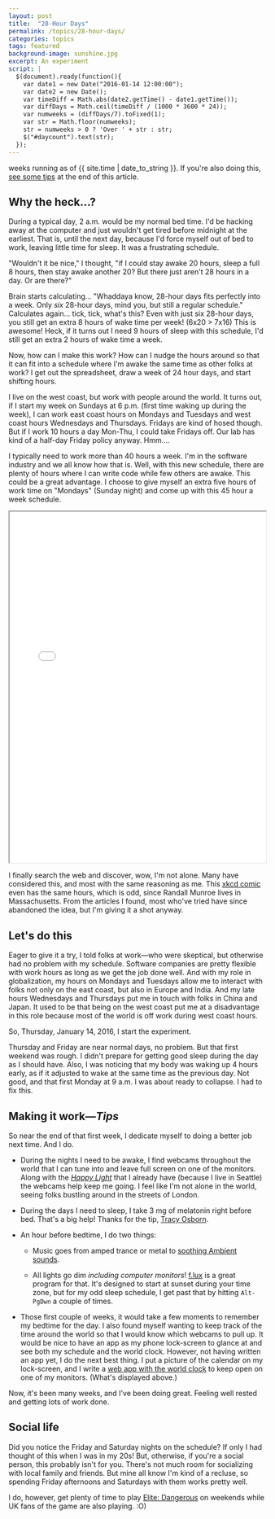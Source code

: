 ```yaml
---
layout: post
title:  "28-Hour Days"
permalink: /topics/28-hour-days/
categories: topics
tags: featured
background-image: sunshine.jpg
excerpt: An experiment
script: |
  $(document).ready(function(){
    var date1 = new Date("2016-01-14 12:00:00");
    var date2 = new Date();
    var timeDiff = Math.abs(date2.getTime() - date1.getTime());
    var diffDays = Math.ceil(timeDiff / (1000 * 3600 * 24));
    var numweeks = (diffDays/7).toFixed(1);
    var str = Math.floor(numweeks);
    str = numweeks > 0 ? 'Over ' + str : str;
    $("#daycount").text(str);
  });
---
```

<span id="daycount"></span> weeks running as of
{{ site.time |  date_to_string }}.
If you're also doing this, [see some tips](index.html#tips) at the end of
this article.

## Why the heck...?

During a typical day, 2 a.m. would be my normal bed time. I'd be hacking away
at the computer and just wouldn't get tired before midnight at the earliest.
That is, until the next day, because I'd force myself out of bed to work,
leaving little time for sleep. It was a frustrating schedule.

"Wouldn't it be nice," I thought, "if I could stay awake 20 hours, sleep a
full 8 hours, then stay awake another 20? But there just aren't 28 hours in a
day. Or are there?"

Brain starts calculating... "Whaddaya know, 28-hour days fits perfectly into a
week. Only _six_ 28-hour days, mind you, but still a regular schedule."
Calculates again... tick, tick, what's this? Even with just six 28-hour days,
you still get an extra 8 hours of wake time per week! (6x20 > 7x16) This is
awesome! Heck, if it turns out I need 9 hours of sleep with this schedule, I'd
still get an extra 2 hours of wake time a week.

Now, how can I make this work? How can I nudge the hours around so that it can
fit into a schedule where I'm awake the same time as other folks at work? I
get out the spreadsheet, draw a week of 24 hour days, and start shifting
hours.

I live on the west coast, but work with people around the world. It turns out,
if I start my week on Sundays at 6 p.m. (first time waking up during the
week), I can work east coast hours on Mondays and Tuesdays and west coast
hours Wednesdays and Thursdays. Fridays are kind of hosed though. But if I
work 10 hours a day Mon-Thu, I could take Fridays off. Our lab has kind of a
half-day Friday policy anyway. Hmm....

I typically need to work more than 40 hours a week. I'm in the software
industry and we all know how that is. Well, with this new schedule, there are
plenty of hours where I can write code while few others are awake. This could
be a great advantage. I choose to give myself an extra five hours of work time
on "Mondays" (Sunday night) and come up with this 45 hour a week schedule.

<!-- <div style="width:85%;" id="sleepshift"></div> -->
<iframe width="100%" height="690px" src="{{ site.baseurl }}/sleepshift/index.html"></iframe>

I finally search the web and discover, wow, I'm not alone. Many have
considered this, and most with the same reasoning as me. This
[xkcd comic](https://xkcd.com/320/) even has the same hours, which is odd,
since Randall Munroe lives in Massachusetts. From the articles I found, most
who've tried have since abandoned the idea, but I'm giving it a shot anyway.

## Let's do this

Eager to give it a try, I told folks at work&mdash;who were skeptical, but
otherwise had no problem with my schedule. Software companies are pretty
flexible with work hours as long as we get the job done well. And with my
role in globalization, my hours on Mondays and Tuesdays allow me to interact
with folks not only on the east coast, but also in Europe and India. And my
late hours Wednesdays and Thursdays put me in touch with folks in China and
Japan. It used to be that being on the west coast put me at a disadvantage in
this role because most of the world is off work during west coast hours.

So, Thursday, January 14, 2016, I start the experiment.

Thursday and Friday are near normal days, no problem. But that first weekend
was rough. I didn't prepare for getting good sleep during the day as I should
have. Also, I was noticing that my body was waking up 4 hours early, as if it
adjusted to wake at the same time as the previous day.
<a name="tips"></a>
Not good, and that first Monday at 9 a.m. I was about ready to collapse.
I had to fix this.

## Making it work&mdash;_Tips_

So near the end of that first week, I dedicate myself to doing a better job
next time. And I do.

- During the nights I need to be awake, I find webcams throughout the world
  that I can tune into and leave full screen on one of the monitors. Along
  with the <i><a href="http://www.verilux.com/light-therapy-lamps/"
  target="_blank">Happy Light</a></i> that I already have (because I live in Seattle)
  the webcams help keep me going. I feel like I'm not alone in the world,
  seeing folks bustling around in the streets of London.

- During the days I need to sleep, I take 3 mg of melatonin right before bed.
  That's a big help! Thanks for the tip,
  <a href="http://www.limedaring.com/articles/hacking-your-week-the-28-hour-day"
  target="_blank">Tracy Osborn</a>.

- An hour before bedtime, I do two things:

  - Music goes from amped trance or metal to
    <a href="http://www.pandora.com/station/3023974434785807708"
    target="_blank">soothing Ambient sounds</a>.

  - All lights go dim _including computer monitors_!
    <a href="https://justgetflux.com/" target="_blank">f.lux</a> is a great
    program for that. It's designed to start at sunset during your time zone,
    but for my odd sleep schedule, I get past that by hitting `Alt-PgDwn` a
    couple of times.

- Those first couple of weeks, it would take a few moments to remember my
  bedtime for the day. I also found myself wanting to keep track of the time
  around the world so that I would know which webcams to pull up. It would be
  nice to have an app as my phone lock-screen to glance at and see both my
  schedule and the world clock. However, not having written an app yet, I do
  the next best thing. I put a picture of the calendar on my lock-screen,
  and I write a <a target="_blank"
  href="http://arkadianriver.github.io/sleepshift">web app with the world
  clock</a> to keep open on one of my monitors. (What's displayed above.)

Now, it's been many weeks, and I've been doing great. Feeling well rested and
getting lots of work done.

## Social life

Did you notice the Friday and Saturday nights on the schedule? If only I had
thought of this when I was in my 20s! But, otherwise, if you're a social
person, this probably isn't for you. There's not much room for socializing
with local family and friends. But mine all know I'm kind of a recluse, so
spending Friday afternoons and Saturdays with them works pretty well.

I do, however, get plenty of time to play
<a href="http://www.elitedangerous.com" target="_blank">Elite: Dangerous</a>
on weekends while UK fans of the game are also playing. :O)
